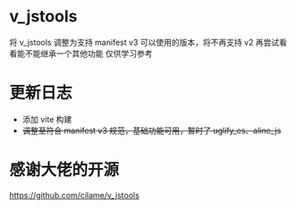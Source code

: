 # v_jstools

将 v_jstools 调整为支持 manifest v3 可以使用的版本，将不再支持 v2 再尝试看看能不能继承一个其他功能
仅供学习参考

# 更新日志

- 添加 vite 构建
- ~~调整至符合 manifest v3 规范，基础功能可用，暂时了 uglify_es、aline_js~~

# 感谢大佬的开源

https://github.com/cilame/v_jstools
